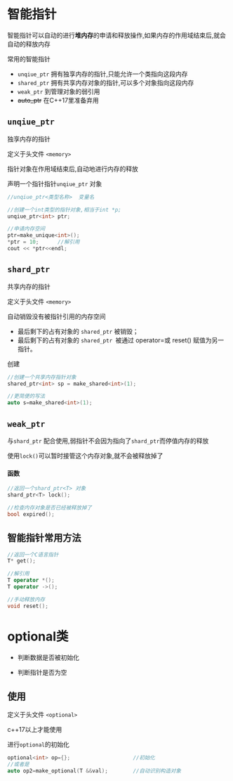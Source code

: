 # 智能指针

智能指针可以自动的进行**堆内存**的申请和释放操作,如果内存的作用域结束后,就会自动的释放内存

常用的智能指针

+ `unqiue_ptr`   拥有独享内存的指针,只能允许一个类指向这段内存
+ `shared_ptr` 拥有共享内存对象的指针,可以多个对象指向这段内存
+ `weak_ptr` 到管理对象的弱引用
+ ~~auto_ptr~~  在C++17里准备弃用

## `unqiue_ptr`   

独享内存的指针

定义于头文件 `<memory>`

指针对象在作用域结束后,自动地进行内存的释放

声明一个指针指针`unqiue_ptr`   对象

```cpp
//unqiue_ptr<类型名称>  变量名

//创建一个int类型的指针对象,相当于int *p;
unqiue_ptr<int> ptr;	

//申请内存空间
ptr=make_unique<int>();
*ptr = 10;		//解引用
cout << *ptr<<endl;
```



## `shard_ptr`

共享内存的指针

定义于头文件 `<memory>`

自动销毁没有被指针引用的内存空间

- 最后剩下的占有对象的 `shared_ptr` 被销毁；
- 最后剩下的占有对象的 `shared_ptr `被通过 operator=或 reset() 赋值为另一指针。

创建

```cpp
//创建一个共享内存指针对象
shared_ptr<int> sp = make_shared<int>(1);

//更简便的写法
auto s=make_shared<int>(1);
```

## `weak_ptr`

与`shard_ptr` 配合使用,弱指针不会因为指向了`shard_ptr`而停值内存的释放

使用`lock()`可以暂时接管这个内存对象,就不会被释放掉了 

#### 函数

```cpp
//返回一个shard_ptr<T> 对象
shard_ptr<T> lock();

//检查内存对象是否已经被释放掉了
bool expired();
```



## 智能指针常用方法

```cpp
//返回一个C语言指针
T* get();

//解引用
T operator *();
T operator ->();

//手动释放内存
void reset();
```

# optional类

+ 判断数据是否被初始化

+ 判断指针是否为空

## 使用

定义于头文件 `<optional>`

c++17以上才能使用

进行`optional`的初始化

```cpp
optional<int> op={};					//初始化
//或者是
auto op2=make_optional(T &&val);		//自动识别构造对象	
```











